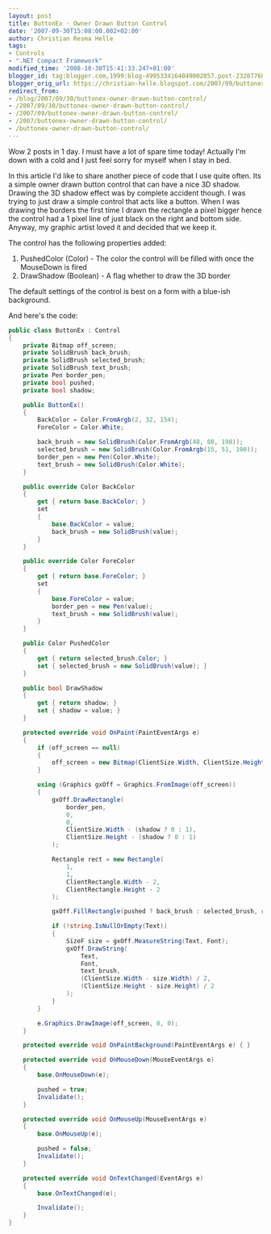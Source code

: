 ```yaml
---
layout: post
title: ButtonEx - Owner Drawn Button Control
date: '2007-09-30T15:08:00.002+02:00'
author: Christian Resma Helle
tags:
- Controls
- ".NET Compact Framework"
modified_time: '2008-10-30T15:41:33.247+01:00'
blogger_id: tag:blogger.com,1999:blog-4995334164049002857.post-2320776853180879041
blogger_orig_url: https://christian-helle.blogspot.com/2007/09/buttonex-owner-drawn-button-control.html
redirect_from:
- /blog/2007/09/30/buttonex-owner-drawn-button-control/
- /2007/09/30/buttonex-owner-drawn-button-control/
- /2007/09/buttonex-owner-drawn-button-control/
- /2007/buttonex-owner-drawn-button-control/
- /buttonex-owner-drawn-button-control/
---
```


Wow 2 posts in 1 day. I must have a lot of spare time today! Actually I'm down with a cold and I just feel sorry for myself when I stay in bed.

In this article I'd like to share another piece of code that I use quite often. Its a simple owner drawn button control that can have a nice 3D shadow. Drawing the 3D shadow effect was by complete accident though. I was trying to just draw a simple control that acts like a button. When I was drawing the borders the first time I drawn the rectangle a pixel bigger hence the control had a 1 pixel line of just black on the right and bottom side. Anyway, my graphic artist loved it and decided that we keep it.

The control has the following properties added:
  1) PushedColor (Color) - The color the control will be filled with once the MouseDown is fired
  2) DrawShadow (Boolean) - A flag whether to draw the 3D border

The default settings of the control is best on a form with a blue-ish background.

And here's the code:

```csharp
public class ButtonEx : Control
{
    private Bitmap off_screen;
    private SolidBrush back_brush;
    private SolidBrush selected_brush;
    private SolidBrush text_brush;
    private Pen border_pen;
    private bool pushed;
    private bool shadow;

    public ButtonEx()
    {
        BackColor = Color.FromArgb(2, 32, 154);
        ForeColor = Color.White;

        back_brush = new SolidBrush(Color.FromArgb(48, 88, 198));
        selected_brush = new SolidBrush(Color.FromArgb(15, 51, 190));
        border_pen = new Pen(Color.White);
        text_brush = new SolidBrush(Color.White);
    }

    public override Color BackColor
    {
        get { return base.BackColor; }
        set
        {
            base.BackColor = value;
            back_brush = new SolidBrush(value);
        }
    }

    public override Color ForeColor
    {
        get { return base.ForeColor; }
        set
        {
            base.ForeColor = value;
            border_pen = new Pen(value);
            text_brush = new SolidBrush(value);
        }
    }

    public Color PushedColor
    {
        get { return selected_brush.Color; }
        set { selected_brush = new SolidBrush(value); }
    }

    public bool DrawShadow
    {
        get { return shadow; }
        set { shadow = value; }
    }

    protected override void OnPaint(PaintEventArgs e)
    {
        if (off_screen == null)
        {
            off_screen = new Bitmap(ClientSize.Width, ClientSize.Height);
        }

        using (Graphics gxOff = Graphics.FromImage(off_screen))
        {
            gxOff.DrawRectangle(
                border_pen,
                0,
                0,
                ClientSize.Width - (shadow ? 0 : 1),
                ClientSize.Height - (shadow ? 0 : 1)
            );

            Rectangle rect = new Rectangle(
                1,
                1,
                ClientRectangle.Width - 2,
                ClientRectangle.Height - 2
            );

            gxOff.FillRectangle(pushed ? back_brush : selected_brush, rect);

            if (!string.IsNullOrEmpty(Text))
            {
                SizeF size = gxOff.MeasureString(Text, Font);
                gxOff.DrawString(
                    Text,
                    Font,
                    text_brush,
                    (ClientSize.Width - size.Width) / 2,
                    (ClientSize.Height - size.Height) / 2
                );
            }
        }

        e.Graphics.DrawImage(off_screen, 0, 0);
    }

    protected override void OnPaintBackground(PaintEventArgs e) { }

    protected override void OnMouseDown(MouseEventArgs e)
    {
        base.OnMouseDown(e);

        pushed = true;
        Invalidate();
    }

    protected override void OnMouseUp(MouseEventArgs e)
    {
        base.OnMouseUp(e);

        pushed = false;
        Invalidate();
    }

    protected override void OnTextChanged(EventArgs e)
    {
        base.OnTextChanged(e);

        Invalidate();
    }
}
```